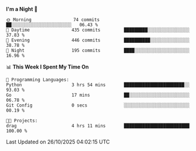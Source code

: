 <!--START_SECTION:waka-->
**I'm a Night 🦉** 

```text
🌞 Morning                74 commits          ██░░░░░░░░░░░░░░░░░░░░░░░   06.43 % 
🌆 Daytime                435 commits         █████████░░░░░░░░░░░░░░░░   37.83 % 
🌃 Evening                446 commits         ██████████░░░░░░░░░░░░░░░   38.78 % 
🌙 Night                  195 commits         ████░░░░░░░░░░░░░░░░░░░░░   16.96 % 
```


📊 **This Week I Spent My Time On** 

```text
💬 Programming Languages: 
Python                   3 hrs 54 mins       ███████████████████████░░   93.03 % 
Go                       17 mins             ██░░░░░░░░░░░░░░░░░░░░░░░   06.78 % 
Git Config               0 secs              ░░░░░░░░░░░░░░░░░░░░░░░░░   00.19 % 

🐱‍💻 Projects: 
drag                     4 hrs 11 mins       █████████████████████████   100.00 % 
```


 Last Updated on 26/10/2025 04:02:15 UTC
<!--END_SECTION:waka-->
